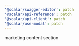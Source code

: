 ```yaml
---
'@scalar/swagger-editor': patch
'@scalar/api-reference': patch
'@scalar/api-client': patch
'@scalar/use-modal': patch
---
```


marketing content section
